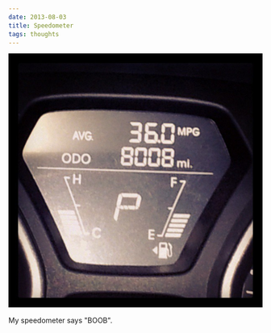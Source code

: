```yaml
---
date: 2013-08-03
title: Speedometer
tags: thoughts
---
```


![boob](https://raw.githubusercontent.com/muneer78/muneer78.github.io/master/images/boob.jpeg)

My speedometer says "BOOB".
